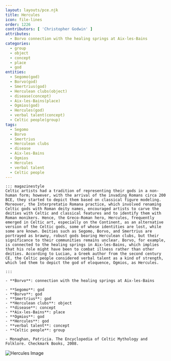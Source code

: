 ```yaml
---
layout: layouts/pce.njk
title: Hercules
icon: file-lines
order: 1226
contributors: [ 'Christopher Godwin' ]
attributes:
  - Borvo connection with the healing springs at Aix-les-Bains
categories:
  - group
  - object
  - concept
  - place
  - god
entities:
  - Segomo(god)
  - Borvo(god)
  - Smertrius(god)
  - Herculean clubs(object)
  - disease(concept)
  - Aix-les-Bains(place)
  - Ogmios(god)
  - Hercules(god)
  - verbal talent(concept)
  - Celtic people(group)
tags:
  - Segomo
  - Borvo
  - Smertrius
  - Herculean clubs
  - disease
  - Aix-les-Bains
  - Ogmios
  - Hercules
  - verbal talent
  - Celtic people
---
```

``` tab [group1:Info]
::: magazinestyle
Celtic artists had a tradition of representing their gods in a non-human form; however, with the arrival of the invading Romans circa 200 BCE, they started to depict them based on classical figure modeling. Moreover, the Interpretatio Romana practice, which involved renaming Celtic gods with Roman deity names, encouraged artists to carve the deities with Celtic and classical features and to identify them with Roman monikers. Hence, the Greco-Roman hero, Hercules, frequently emerged in Celtic art, especially on the Continent, as an alternative version of the Celtic gods, some of whose identities are lost, while some are known. Deities such as Segomo, Borvo, and Smertrius are portrayed as brawny, robust gods bearing Herculean clubs, but their significance to their communities remains unclear. Borvo, for example, is connected to the healing springs in Aix-les-Bains, which implies that his role might have been to combat illness rather than other deities. According to Lucian, a Greek author from the second century CE, the Celtic people considered verbal talent as a kind of strength, which led them to depict the god of eloquence, Ogmios, as Hercules.

:::
```
``` tab [group1:Attributes]
- **Borvo**: connection with the healing springs at Aix-les-Bains
```
``` tab [group1:Entities]
- **Segomo**: god
- **Borvo**: god
- **Smertrius**: god
- **Herculean clubs**: object
- **disease**: concept
- **Aix-les-Bains**: place
- **Ogmios**: god
- **Hercules**: god
- **verbal talent**: concept
- **Celtic people**: group
```
``` tab [group1:Sources]
- Monaghan, Patricia. The Encyclopedia of Celtic Mythology and Folklore. Checkmark Books, 2008.
```
![Hercules Image](['https://upload.wikimedia.org/wikipedia/commons/thumb/9/9a/Hercules_combatant_Achelous_%288655488835%29.jpg/1200px-Hercules_combatant_Achelous_%288655488835%29.jpg'])
